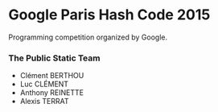 Google Paris Hash Code 2015
===========================

Programming competition organized by Google.

### The Public Static Team

- Clément BERTHOU
- Luc CLÉMENT
- Anthony REINETTE
- Alexis TERRAT

